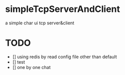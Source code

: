 # simpleTcpServerAndClient
a simple char ui tcp server&amp;client

# TODO
- [] using redis by read config file other than default
- [] test
- [] one by one chat
